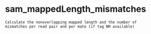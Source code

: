 # sam_mappedLength_mismatches
    Calculate the nonoverlapping mapped length and the number of mismatches per read pair and per mate (if tag NM available)
